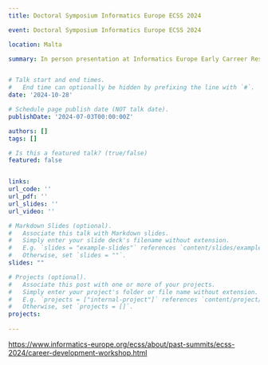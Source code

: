 ```yaml
---
title: Doctoral Symposium Informatics Europe ECSS 2024

event: Doctoral Symposium Informatics Europe ECSS 2024

location: Malta

summary: In person presentation at Informatics Europe Early Carreer Researcher


# Talk start and end times.
#   End time can optionally be hidden by prefixing the line with `#`.
date: '2024-10-28'

# Schedule page publish date (NOT talk date).
publishDate: '2024-07-03T00:00:00Z'

authors: []
tags: []

# Is this a featured talk? (true/false)
featured: false


links:
url_code: ''
url_pdf: ''
url_slides: ''
url_video: ''

# Markdown Slides (optional).
#   Associate this talk with Markdown slides.
#   Simply enter your slide deck's filename without extension.
#   E.g. `slides = "example-slides"` references `content/slides/example-slides.md`.
#   Otherwise, set `slides = ""`.
slides: ""

# Projects (optional).
#   Associate this post with one or more of your projects.
#   Simply enter your project's folder or file name without extension.
#   E.g. `projects = ["internal-project"]` references `content/project/deep-learning/index.md`.
#   Otherwise, set `projects = []`.
projects:
  
---
```

<!-- {{% callout note %}}
Click on the **PDF** button above to download the slides.



{{% /callout %}} -->


https://www.informatics-europe.org/ecss/about/past-summits/ecss-2024/career-development-workshop.html